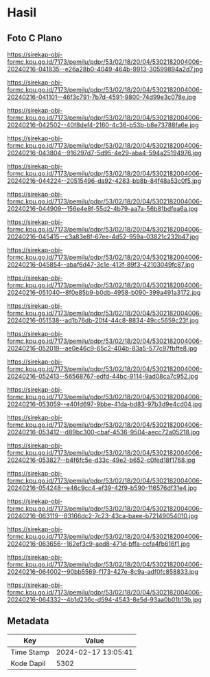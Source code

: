 # Hasil

## Foto C Plano

https://sirekap-obj-formc.kpu.go.id/7173/pemilu/pdpr/53/02/18/20/04/5302182004006-20240216-041835--e26a28b0-4049-464b-9913-30599894a2d7.jpg

https://sirekap-obj-formc.kpu.go.id/7173/pemilu/pdpr/53/02/18/20/04/5302182004006-20240216-041101--46f3c791-7b7d-4591-9800-74d99e3c078e.jpg

https://sirekap-obj-formc.kpu.go.id/7173/pemilu/pdpr/53/02/18/20/04/5302182004006-20240216-042502--40f8def4-2160-4c36-b53b-b8e73788fa6e.jpg

https://sirekap-obj-formc.kpu.go.id/7173/pemilu/pdpr/53/02/18/20/04/5302182004006-20240216-043804--916297d7-5d95-4e29-aba4-594a25194976.jpg

https://sirekap-obj-formc.kpu.go.id/7173/pemilu/pdpr/53/02/18/20/04/5302182004006-20240216-044224--20515496-da92-4283-bb8b-84f48a53c0f5.jpg

https://sirekap-obj-formc.kpu.go.id/7173/pemilu/pdpr/53/02/18/20/04/5302182004006-20240216-044909--156e4e8f-55d2-4b79-aa7a-56b81bdfea6a.jpg

https://sirekap-obj-formc.kpu.go.id/7173/pemilu/pdpr/53/02/18/20/04/5302182004006-20240216-045415--c3a83e8f-67ee-4d52-959a-03821c232b47.jpg

https://sirekap-obj-formc.kpu.go.id/7173/pemilu/pdpr/53/02/18/20/04/5302182004006-20240216-045854--abaf6d47-3c1e-413f-89f3-42103049fc87.jpg

https://sirekap-obj-formc.kpu.go.id/7173/pemilu/pdpr/53/02/18/20/04/5302182004006-20240216-051040--8f0e85b9-b0db-4958-b090-399a491a3172.jpg

https://sirekap-obj-formc.kpu.go.id/7173/pemilu/pdpr/53/02/18/20/04/5302182004006-20240216-051538--ad1b76db-20f4-44c8-8834-49cc5659c23f.jpg

https://sirekap-obj-formc.kpu.go.id/7173/pemilu/pdpr/53/02/18/20/04/5302182004006-20240216-052019--ae0e46c9-65c2-404b-83a5-577c97fbffe8.jpg

https://sirekap-obj-formc.kpu.go.id/7173/pemilu/pdpr/53/02/18/20/04/5302182004006-20240216-052413--56568767-edfd-44bc-9114-9ad08ca7c952.jpg

https://sirekap-obj-formc.kpu.go.id/7173/pemilu/pdpr/53/02/18/20/04/5302182004006-20240216-053059--e40fd697-9bbe-41da-bd83-97b3d9e4cd04.jpg

https://sirekap-obj-formc.kpu.go.id/7173/pemilu/pdpr/53/02/18/20/04/5302182004006-20240216-053412--d89bc300-cbaf-4536-9504-aecc72a05218.jpg

https://sirekap-obj-formc.kpu.go.id/7173/pemilu/pdpr/53/02/18/20/04/5302182004006-20240216-053827--b4f6fc5e-d33c-49e2-b652-c0fed18f1768.jpg

https://sirekap-obj-formc.kpu.go.id/7173/pemilu/pdpr/53/02/18/20/04/5302182004006-20240216-054248--e46c9cc4-ef39-42f9-b590-116576df31e4.jpg

https://sirekap-obj-formc.kpu.go.id/7173/pemilu/pdpr/53/02/18/20/04/5302182004006-20240216-063119--83166dc2-7c23-43ca-baee-b72149054010.jpg

https://sirekap-obj-formc.kpu.go.id/7173/pemilu/pdpr/53/02/18/20/04/5302182004006-20240216-063656--162ef3c9-aed8-471d-bffa-ccfa4fb616f1.jpg

https://sirekap-obj-formc.kpu.go.id/7173/pemilu/pdpr/53/02/18/20/04/5302182004006-20240216-064002--90bb5569-f173-427e-8c9a-adf0fc858833.jpg

https://sirekap-obj-formc.kpu.go.id/7173/pemilu/pdpr/53/02/18/20/04/5302182004006-20240216-064332--4b1d236c-d594-4543-8e5d-93aa0b01b13b.jpg


## Metadata

| Key        | Value               |
| ---------- | ------------------- |
| Time Stamp | 2024-02-17 13:05:41 |
| Kode Dapil | 5302                |



